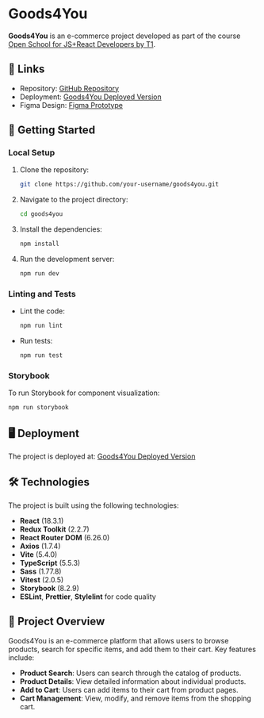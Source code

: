 # Goods4You

**Goods4You** is an e-commerce project developed as part of the course [Open School for JS+React Developers by T1](https://t1.ru/internship/item/otkrytaya-shkola-dlya-razrabotchikov-js-react/?ysclid=m0qnam6p2330197919).

## 🔗 Links

- Repository: [GitHub Repository](https://github.com/your-username/goods4you)
- Deployment: [Goods4You Deployed Version](link_to_deployed_version)
- Figma Design: [Figma Prototype](https://www.figma.com/design/BLNEySPi8iaaN9EkkS5oC4/7_tasks_JS%2BReact?node-id=2520-399&t=I6u07PS6V4ZWQHSi-0)

## 🚀 Getting Started

### Local Setup

1. Clone the repository:

   ```bash
   git clone https://github.com/your-username/goods4you.git
   ```

2. Navigate to the project directory:

   ```bash
   cd goods4you
   ```

3. Install the dependencies:

   ```bash
   npm install
   ```

4. Run the development server:

   ```bash
   npm run dev
   ```

### Linting and Tests

- Lint the code:

  ```bash
  npm run lint
  ```

- Run tests:

  ```bash
  npm run test
  ```

### Storybook

To run Storybook for component visualization:

```bash
npm run storybook
```

## 🖥️ Deployment

The project is deployed at: [Goods4You Deployed Version](link_to_deployed_version)

## 🛠 Technologies

The project is built using the following technologies:

- **React** (18.3.1)
- **Redux Toolkit** (2.2.7)
- **React Router DOM** (6.26.0)
- **Axios** (1.7.4)
- **Vite** (5.4.0)
- **TypeScript** (5.5.3)
- **Sass** (1.77.8)
- **Vitest** (2.0.5)
- **Storybook** (8.2.9)
- **ESLint**, **Prettier**, **Stylelint** for code quality

## 📖 Project Overview

Goods4You is an e-commerce platform that allows users to browse products, search for specific items, and add them to their cart. Key features include:

- **Product Search**: Users can search through the catalog of products.
- **Product Details**: View detailed information about individual products.
- **Add to Cart**: Users can add items to their cart from product pages.
- **Cart Management**: View, modify, and remove items from the shopping cart.
